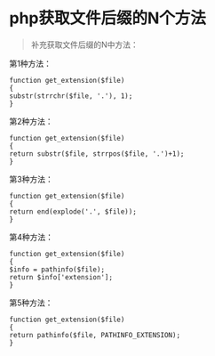 # php获取文件后缀的N个方法

>补充获取文件后缀的N中方法：

第1种方法：

```
function get_extension($file)
{
substr(strrchr($file, '.'), 1);
}
```
第2种方法：

```
function get_extension($file)
{
return substr($file, strrpos($file, '.')+1);
}
```
第3种方法：

```
function get_extension($file)
{
return end(explode('.', $file));
}
```
第4种方法：
```
function get_extension($file)
{
$info = pathinfo($file);
return $info['extension'];
}
```
第5种方法：
```
function get_extension($file)
{
return pathinfo($file, PATHINFO_EXTENSION);
}
```